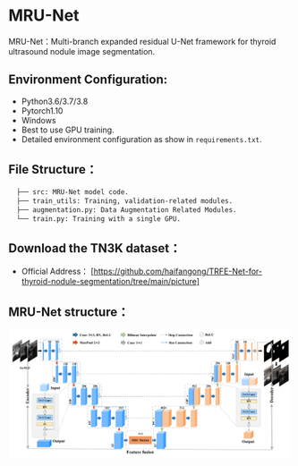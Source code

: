 # MRU-Net
MRU-Net：Multi-branch expanded residual U-Net framework for thyroid ultrasound nodule image segmentation.

## Environment Configuration:
* Python3.6/3.7/3.8
* Pytorch1.10
* Windows
* Best to use GPU training.
* Detailed environment configuration as show in `requirements.txt`.

## File Structure：
```
  ├── src: MRU-Net model code.
  ├── train_utils: Training, validation-related modules.
  ├── augmentation.py: Data Augmentation Related Modules.
  └── train.py: Training with a single GPU.
```

## Download the TN3K dataset：
* Official Address： [https://github.com/haifangong/TRFE-Net-for-thyroid-nodule-segmentation/tree/main/picture] 

## MRU-Net structure：
![MRU-Net](MRU-Net.png)
